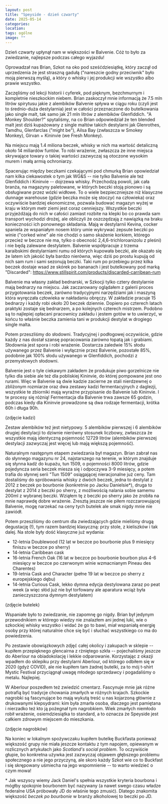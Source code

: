 ```yaml
---
layout: post
title: "Speyside - dzień czwarty"
date: 2025-05-14
categories: 
location: 
tags: ogólne
image: ""
---
```


Dzień czwarty upłynął nam w większości w Balvenie. Cóż to było za zwiedzanie, najlepsze podczas całego wyjazdu!

Oprowadzał nas Brian, Szkot na oko pod sześćdziesiątkę, który zaczął od uprzedzenia że jest straszną gadułą ("nareszcie godny przeciwnik" było moją pierwszą myślą), a który o whisky i jej produkcji wie wszystko albo prawie wszystko.

Zaczęliśmy od lekcji historii i cyferek, pod pięknym, bezchmurnym i kompletnie nieszkockim niebem. Brian zaskoczył mnie informacją że 7.5 mln litrów spirytusu jakie z alembików Balvenie spływa w ciągu roku (czyli jest to średnio-duża destylarnia) jest w całości przeznaczone do butelkowania jako single malt, tak samo jak 21 mln litrów z alembików Glenfiddich. "A Monkey Shoulder?" spytaliśmy, na co Brian odpowiedział że ten blended malt jest dziś kupażowany z single maltów takich destylarni jak Glenrothes, Tamdhu, Glenfarclas ("might be"), Ailsa Bay (zwłaszcza w Smokey Monkey), Girvan + Kininvie (we Fresh Monkey).

Na miejscu mają 1.4 miliona beczek, whisky w nich ma wartość detaliczną około 14 miliardów funtów. To robi wrażenie, zwłaszcza że inne miejsca skrywające towary o takiej wartości zazwyczaj są otoczone wysokim murem i małą armią ochroniarzy.

Spacerując między beczkami czekającymi pod chmurką Brian opowiedział nam kilka ciekawostek o tym jak WG&S -- nie tylko Balvenie ale też Glenfiddich i Kininvie -- dojrzewa whisky. Przechodzą powoli, jak cała branża, na magazyny paletowane, w których beczki stoją pionowo i są obsługiwane przez wózki widłowe. To o wiele bezpieczniejsze niż klasyczne dunnage warehouse (gdzie beczka może się stoczyć na człowieka) oraz oczywiście bardziej ekonomiczne, pozwala budować magazyn wyżej w kraju w którym metr ziemi jest coraz cenniejszy. Wszystkie beczki przyjeżdżają do nich w całości zamiast rozbite na klepki bo co prawda sam transport wychodzi drożej, ale obliczyli że oszczędzają z nawiązką na braku konieczności ich ponownego składania. Mają w destylarnii Kevina, cocker spaniela ze wspaniałym nosem który umie wykrywać zepsute beczki po winie ("corked wine" ale nie chodzi o samo skażenie korkiem, którego przecież w beczce nie ma, tylko o obecność 2,4,6-trichloroanizolu z pleśni) i nie będą zalewane destylatem. Balvenie współpracuje z trzema karaibskimi destylarniami rumu od których kupowała beczki, ale okazało się że latem ich jakość była bardzo nierówna, więc dziś po prostu kupują od nich sam rum i sami sezonują beczki. Taki rum po przebiegu przez kilka beczek dostaje wsad ze skórek po bananach i jest butelkowany pod marką "Discarded": https://www.stillspirit.com/products/discarded-carribean-rum

Balvenie ma własny zakład bednarski, w Szkocji tylko cztery destylarnie mają bednarzy na miejscu. Jak zaczarowany oglądałem z galerii proces przygotowania beczek, zarówno tradycyjnymi narzędziami jak i maszyną która wyręczała człowieka w nakładaniu obręczy. W zakładzie pracuje 15 bednarzy i każdy robi około 20 beczek dziennie. Dopiero po czterech latach praktyki zostaje się bednarzem, a po kolejnych czterech mistrzem. Podobno są to najlepiej opłacani pracownicy zakładu i jestem gotów w to uwierzyć, w końcu to właśnie beczka zamienia tani w produkcji destylat w drogiego single malta.

Potem przeszliśmy do słodowni. Tradycyjnej i podłogowej oczywiście, gdzie każdy z nas dostał szansę popracowania zarówno łopatą jak i grabiami. Słodownia jest spora i robi wrażenie. Dostarcza zaledwie 15% słodu używanego przez Balvenie i wyłącznie przez Balvenie, pozostałe 85%, podobnie jak 100% słodu używanego w Glenfiddich, pochodzi z przemysłowych słodowni.

Balvenie jest o tyle ciekawym zakładem że produkuje piwo gorzelnicze nie tylko dla siebie ale też dla pobliskiej Kininvie, do której pompowane jest ono rurami. Więc w Balvenie są dwie kadzie zacierne ze stali nierdzewnej o zbliżonym rozmiarze oraz dwa zestawy kadzi fermentacyjnych z daglezji, wszystkie te zbiorniki mają wyraźne przypisanie do Balvenie lub Kininvie. I te procesy się różnią! Fermentacja dla Balvenie trwa zawsze 65 godzin, podczas kiedy dla Kininvie prowadzone są dwa rodzaje fermentacji, krótka 60h i długa 90h.

(zdjęcie kadzi)

Zestaw alembików też jest nietypowy. 5 alembików pierwszej i 6 alembików drugiej destylacji to dziwnie nierówny stosunek liczbowy, zwłaszcza że wszystkie mają identyczną pojemność 12729 litrów (alembików pierwszej destylacji zazwyczaj jest więcej lub mają większą pojemność).

Naturalnym następnym etapem zwiedzania był magazyn. Brian zabrał nas do słynnego magazynu nr 24, najstarszego na terenie, w którym znajduje się słynna kadź do kupażu, tun 1509, o pojemności 8000 litrów, gdzie pojedyncza seria beczek miesza się i odpoczywa 3-9 miesięcy, a potem trafia do słynnej serii "Tun 1509" osiągającej nieracjonalne już ceny. Tam dostaliśmy do spróbowania whisky z dwóch beczek, jedna to destylat z 2012 z beczek po bourbonie (konkretnie po Jacku Danielsie\*), druga to destylat z 2014 z beczki po sherry, z możliwością nalania sobie samemu 200ml z wybranej beczki. Wziąłem tę z beczki po sherry jako że zrobiła na mnie naprawdę dobre wrażenie. Zresztą jeszcze nie piłem rozczarowującej Balvenie, mogę narzekać na ceny tych butelek ale smak nigdy mnie nie zawiódł.

Potem przeszliśmy do centrum dla zwiedzających gdzie mieliśmy drugą degustację (!), tym razem bardziej klasyczną: przy stole, z kieliszków i tak dalej. Na stole były dość klasyczne już wydania:

- 12-letnia Doublewood (12 lat w beczce po bourbonie plus 9 miesięcy finiszu w beczce po sherry)
- 14-letnia Caribbean cask
- 16-letnia French Oak (16 lat w beczce po bourbonie bourbon plus 4-6 miesięcy w beczce po czerwonym winie wzmacnianym Pineau des Charentes)
- 19-letnia Cask and Character (pełne 19 lat w beczce po sherry z europejskiego dębu)
- 14-letnia Curious Cask, lekko dymna edycja destylowana zaraz po peat week (a więc słód już nie był torfowany ale aparatura wciąż była zanieczyszczona dymnym destylatem)

(zdjęcie butelek)

Wspaniałe było to zwiedzanie, nie zapomnę go nigdy. Brian był jedynym przewodnikiem w którego wiedzy nie znalazłem ani jednej luki, wie o szkockiej whisky wszystko i widać że go to bawi, miał wspaniałą energię osoby przy której naturalnie chce się być i słuchać wszystkiego co ma do powiedzenia.

Po zestawie obowiązkowych zdjęć całej okolicy i zakupach w sklepie -- kupiłem przepięknego glencairna z rżniętego szkła -- pojechaliśmy jeszcze do Aberlour na obiadokolację i lekkie odparowanie. Korzystając z okazji wpadłem do sklepiku przy destylarni Aberlour, od którego odbiłem się w 2020 (gdyż COVID), ale nie kupiłem tam żadnej butelki, za to mój t-shirt Mystic Festival przyciągnął uwagę młodego sprzedawcy i pogadaliśmy o metalu. Najlepiej.

W Aberlour poszedłem też zwiedzić cmentarz. Fascynuje mnie jak różne potrafią być tradycje chowania zmarłych w różnych krajach. Szkockie nagrobki są fascynujące bo mają wykutą treść u nas kojarzoną głównie z drukowanymi klepsydrami: kim była zmarła osoba, dlaczego jest pamiętana i nierzadko też kto ją pożegnał tym nagrobkiem. Wiek zmarłych niemłodo robił wrażenie, osiemdziesiątka to standard, a to oznacza że Speyside jest całkiem zdrowym miejscem do mieszkania.

(zdjęcie nagrobków)

Na koniec w lokalnym spożywczaku kupiłem butelkę Buckfasta ponieważ większość grupy nie miała jeszcze kontaktu z tym napojem, opiewanym w rozlicznych artykułach jako _Scotland's social problem_. To oczywiście głupie, bo konkretna używka jest zazwyczaj objawem głębszego problemu społecznego a nie jego przyczyną, ale skoro każdy Szkot wie co to Buckfast i się skrępowany uśmiecha na jego wspomnienie -- to warto wiedzieć o czym mowa!


\* Jak wszyscy wiemy Jack Daniel's spełnia wszystkie kryteria bourbona i mógłby spokojnie bourbonem być nazywany (a nawet swego czasu władze federalne USA próbowały JD do właśnie tego zmusić). Dlatego znakomita większość _beczek po bourbonie_ w branży alkoholowej to beczki po JD.

